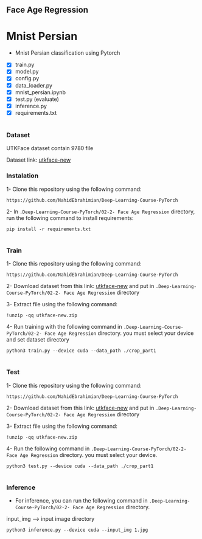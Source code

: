 ##  Face Age Regression

# Mnist Persian

- Mnist Persian classification using Pytorch


- [x] train.py
- [x] model.py
- [x] config.py
- [x] data_loader.py
- [x] mnist_persian.ipynb
- [x] test.py (evaluate)
- [x] inference.py
- [x] requirements.txt

#

### Dataset

UTKFace dataset contain 9780 file

Dataset link: [utkface-new](https://www.kaggle.com/jangedoo/utkface-new)


### Instalation

1- Clone this repository using the following command:

`
https://github.com/NahidEbrahimian/Deep-Learning-Course-PyTorch
`

2- In `.Deep-Learning-Course-PyTorch/02-2- Face Age Regression` directory, run the following command to install requirements:

`
pip install -r requirements.txt
`
#

### Train

1- Clone this repository using the following command:

`
https://github.com/NahidEbrahimian/Deep-Learning-Course-PyTorch
`

2- Download dataset from this link: [utkface-new](https://www.kaggle.com/jangedoo/utkface-new) and put in `.Deep-Learning-Course-PyTorch/02-2- Face Age Regression` directory


3- Extract file using the following command:

`
!unzip -qq utkface-new.zip
`

4- Run training with the following command in `.Deep-Learning-Course-PyTorch/02-2- Face Age Regression` directory. you must select your device and set dataset directory

`
python3 train.py --device cuda --data_path ./crop_part1
`

#

### Test

1- Clone this repository using the following command:

`
https://github.com/NahidEbrahimian/Deep-Learning-Course-PyTorch
`

2- Download dataset from this link: [utkface-new](https://www.kaggle.com/jangedoo/utkface-new) and put in `.Deep-Learning-Course-PyTorch/02-2- Face Age Regression` directory


3- Extract file using the following command:

`
!unzip -qq utkface-new.zip
`

4- Run the following command in `.Deep-Learning-Course-PyTorch/02-2- Face Age Regression` directory. you must select your device.

`
python3 test.py --device cuda --data_path ./crop_part1
`
#

### Inference

- For inference, you can run the following command in `.Deep-Learning-Course-PyTorch/02-2- Face Age Regression` directory.

input_img --> input image directory

`
python3 inference.py --device cuda --input_img 1.jpg
`

